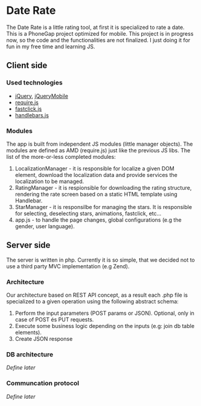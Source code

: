 Date Rate
============

The Date Rate is a little rating tool, at first it is specialized to rate a date. 
This is a PhoneGap project optimized for mobile. This project is in progress now, so the code and the functionalities are not finalized. I just doing it for fun in my free time and learning JS.

## Client side

### Used technologies

* [jQuery](http://jquery.com/), [jQueryMobile](http://jquerymobile.com)
* [require.js](http://requirejs.org/)
* [fastclick.js](https://github.com/ftlabs/fastclick)
* [handlebars.js](http://handlebarsjs.com/)

### Modules
The app is built from independent JS modules (little manager objects). The modules are defined as AMD (require.js) just like the previous JS libs. The list of the more-or-less completed modules:

1. LocalizationManager - it is responsible for localize a given DOM element, download the localization data and provide services the localization to be managed.
2. RatingManager - it is respionsible for downloading the rating structure, rendering the rate screen based on a static HTML template using Handlebar.
3. StarManager - it is responsilbe for managing the stars. It is responsible for selecting, deselecting stars, animations, fastclick, etc...
4. app.js - to handle the page changes, global configurations (e.g the gender, user language).

## Server side

The server is written in php. Currently it is so simple, that we decided not to use a third party MVC implementation (e.g Zend).

### Architecture

Our architecture based on REST API concept, as a result each .php file is specialized to a given operation using the following abstract schema:

1. Perform the input parameters (POST params or JSON). Optional, only in case of POST és PUT requests.
2. Execute some business logic depending on the inputs (e.g: join db table elements).
3. Create JSON response

### DB architecture

*Define later*

### Communcation protocol

*Define later*
